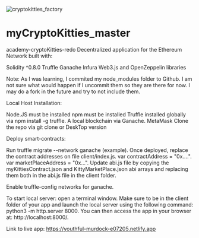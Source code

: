 ![cryptokitties_factory](https://user-images.githubusercontent.com/36285465/147890302-9fee468d-0671-4c73-9519-6360324bd5fd.PNG)

# myCryptoKitties_master
 academy-cryptoKitties-redo
Decentralized application for the Ethereum Network built with:

Solidity ^0.8.0
Truffle
Ganache
Infura
Web3.js and OpenZeppelin libraries

Note: As I was learning, I commited my node_modules folder to Github. I am not sure what would happen if I uncommit them so they are there for now. I may do a fork in the future and try to not include them.

Local Host Installation:

Node.JS must be installed
npm must be installed
Truffle installed globally via npm install -g truffle.
A local blockchain via Ganache.
MetaMask
Clone the repo via git clone or DeskTop version

Deploy smart-contracts:

Run truffle migrate --network ganache (example).
Once deployed, replace the contract addresses on file client/index.js.
var contractAddress = "0x....".
var marketPlaceAddress = "0x...".
Update abi.js file by copying the myKittiesContract.json and KittyMarketPlace.json abi arrays and replacing them both in the abi.js file in the client folder.

Enable truffle-config networks for ganache. 

To start local server: open a terminal window. Make sure to be in the client folder of your app and launch the local server using the following command: python3 -m http.server 8000. You can then access the app in your browser at: http://localhost:8000/.

Link to live app: https://youthful-murdock-e07205.netlify.app
